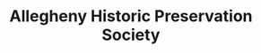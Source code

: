 ---
layout: repo
title: "Allegheny Historic Preservation Society"
id: 14652
permalink: repos/14652/
---